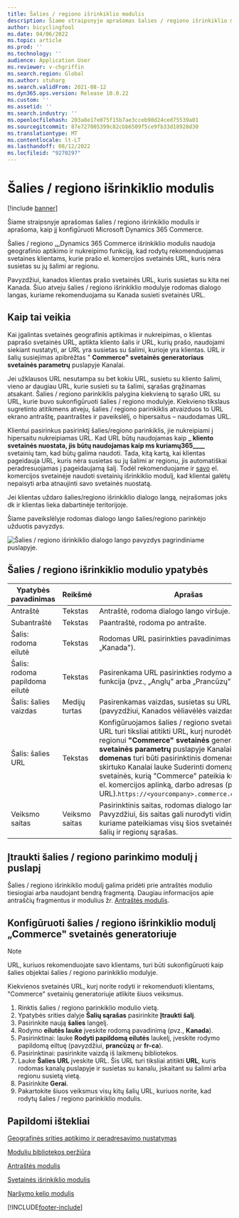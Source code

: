 ```yaml
---
title: Šalies / regiono išrinkiklio modulis
description: Šiame straipsnyje aprašomas šalies / regiono išrinkiklio modulis ir aprašoma, kaip jį konfigūruoti Microsoft Dynamics 365 Commerce.
author: bicyclingfool
ms.date: 04/06/2022
ms.topic: article
ms.prod: ''
ms.technology: ''
audience: Application User
ms.reviewer: v-chgriffin
ms.search.region: Global
ms.author: stuharg
ms.search.validFrom: 2021-08-12
ms.dyn365.ops.version: Release 10.0.22
ms.custom: ''
ms.assetid: ''
ms.search.industry: ''
ms.openlocfilehash: 203a8e17e075f15b7ae3cceb98d24ced75539a01
ms.sourcegitcommit: 87e727005399c82cbb6509f5ce9fb33d18928d30
ms.translationtype: MT
ms.contentlocale: lt-LT
ms.lasthandoff: 08/12/2022
ms.locfileid: "9270297"
---
```

# <a name="countryregion-picker-module"></a>Šalies / regiono išrinkiklio modulis

[!include [banner](includes/banner.md)]

Šiame straipsnyje aprašomas šalies / regiono išrinkiklio modulis ir aprašoma, kaip jį konfigūruoti Microsoft Dynamics 365 Commerce.

Šalies / regiono [...](geo-detection-redirection.md)Dynamics 365 Commerce išrinkiklio modulis naudoja geografinio aptikimo ir nukreipimo funkciją, kad rodytų rekomenduojamas svetaines klientams, kurie prašo el. komercijos svetainės URL, kuris nėra susietas su jų šalimi ar regionu.

Pavyzdžiui, kanados klientas prašo svetainės URL, kuris susietas su kita nei Kanada. Šiuo atveju šalies / regiono išrinkiklio modulyje rodomas dialogo langas, kuriame rekomenduojama su Kanada susieti svetainės URL. 

## <a name="how-it-works"></a>Kaip tai veikia

Kai įgalintas svetainės geografinis aptikimas ir nukreipimas, o klientas paprašo svetainės URL, aptikta kliento šalis ir URL, kurių prašo, naudojami siekiant nustatyti, ar URL yra susietas su šalimi, kurioje yra klientas. URL ir šalių susiejimas apibrėžtas " **Commerce" svetainės generatoriaus** **svetainės parametrų** puslapyje Kanalai. 

Jei užklausos URL nesutampa su bet kokiu URL, susietu su kliento šalimi, vieno ar daugiau URL, kurie susieti su ta šalimi, sąrašas grąžinamas atsakant. Šalies / regiono parinkiklis palygina kiekvieną to sąrašo URL su URL, kurie buvo sukonfigūruoti šalies / regiono modulyje. Kiekvieno tikslaus sugretinto atitikmens atveju, šalies / regiono parinkiklis atvaizduos to URL ekrano antraštę, paantraštes ir paveikslėlį, o hipersaitus – naudodamas URL.

Klientui pasirinkus pasirinktį šalies/regiono parinkiklis, jie nukreipiami į hipersaitu nukreipiamas URL. Kad URL būtų naudojamas kaip **\_ kliento svetainės nuostata, jis būtų naudojamas kaip ms kuriamų365\_\_\_\_** svetainių tam, kad būtų galima naudoti. Tada, kitą kartą, kai klientas pageidauja URL, kuris nėra susietas su jų šalimi ar regionu, jis automatiškai peradresuojamas į pageidaujamą šalį. Todėl rekomenduojame ir [savo](site-selector.md) el. komercijos svetainėje naudoti svetainių išrinkiklio modulį, kad klientai galėtų nepaisyti arba atnaujinti savo svetainės nuostatą. 

Jei klientas uždaro šalies/regiono išrinkiklio dialogo langą, neįrašomas joks dk ir klientas lieka dabartinėje teritorijoje. 

Šiame paveikslėlyje rodomas dialogo lango šalies/regiono parinkėjo užduotis pavyzdys.

![Šalies / regiono išrinkiklio dialogo lango pavyzdys pagrindiniame puslapyje.](./media/Geo_country-region-module-insitu.png)

## <a name="countryregion-picker-module-properties"></a>Šalies / regiono išrinkiklio modulio ypatybės

| Ypatybės pavadinimas              | Reikšmė       | Aprašas                                                  |
| -------------------------- | ----------- | ------------------------------------------------------------ |
| Antraštė                    | Tekstas        | Antraštė, rodoma dialogo lango viršuje.       |
| Subantraštė                 | Tekstas        | Paantraštė, rodoma po antrašte.               |
| Šalis: rodoma eilutė    | Tekstas        | Rodomas URL pasirinkties pavadinimas (pvz., „Kanada").   |
| Šalis: rodoma papildoma eilutė | Tekstas        | Pasirenkama URL pasirinkties rodymo antrinė funkcija (pvz., „Anglų" arba „Prancūzų"). |
| Šalis: šalies vaizdas     | Medijų turtas | Pasirenkamas vaizdas, susietas su URL pasirinktimi (pavyzdžiui, Kanados vėliavėlės vaizdas). |
| Šalis: šalies URL       | Tekstas        | Konfigūruojamos šalies / regiono svetainės URL. Šis URL turi tiksliai atitikti URL, kurį nurodėte šiai šaliai / regionui **"Commerce" svetainės** generatoriaus **svetainės parametrų** puslapyje Kanalai. Be to, URL **·** **domenas** turi būti pasirinktinis domenas, nurodytas skirtuko Kanalai lauke Suderinti domeną, o ne svetainės, kurią "Commerce" pateikia kurdami savo el. komercijos aplinką, darbo adresas (pvz., URL).`https://<yourcompany>.commerce.dynamics.com/` |
| Veiksmo saitas                | Veiksmo saitas | Pasirinktinis saitas, rodomas dialogo lango apačioje. Pavyzdžiui, šis saitas gali nurodyti vidinį puslapį, kuriame pateikiamas visų šios svetainės palaikomų šalių ir regionų sąrašas. |

## <a name="add-a-countryregion-picker-module-to-a-page"></a>Įtraukti šalies / regiono parinkimo modulį į puslapį

Šalies / regiono išrinkiklio modulį galima pridėti prie antraštės modulio tiesiogiai arba naudojant bendrą fragmentą. Daugiau informacijos apie antraščių fragmentus ir modulius žr. [Antraštės modulis](author-header-module.md).

## <a name="configure-the-countryregion-picker-module-in-commerce-site-builder"></a>Konfigūruoti šalies / regiono išrinkiklio modulį „Commerce" svetainės generatoriuje

> [!NOTE]
> URL, kuriuos rekomenduojate savo klientams, turi būti sukonfigūruoti kaip šalies objektai šalies / regiono parinkiklio modulyje.

Kiekvienos svetainės URL, kurį norite rodyti ir rekomenduoti klientams, "Commerce" svetainių generatoriuje atlikite šiuos veiksmus.

1. Rinktis šalies / regiono parinkiklio modulio vietą.
1. Ypatybės srities dalyje **Šalių sąrašas** pasirinkite **Įtraukti šalį**.
1. Pasirinkite naują **šalies** langelį.
1. Rodymo **eilutės lauke** įveskite rodomą pavadinimą (pvz., **Kanada**).
1. Pasirinktinai: lauke **Rodyti papildomą eilutės** laukelį, įveskite rodymo papildomą eiltuę (pavyzdžiui, **prancūzų** ar **fr-ca**).
1. Pasirinktinai: pasirinkite vaizdą iš laikmenų bibliotekos.
1. Lauke **Šalies URL** įveskite URL. Šis URL turi tiksliai atitikti **URL**, kuris rodomas kanalų puslapyje ir susietas su kanalu, įskaitant su šalimi arba regionu susietą vietą. 
1. Pasirinkite **Gerai**.
1. Pakartokite šiuos veiksmus visų kitų šalių URL, kuriuos norite, kad rodytų šalies / regiono parinkiklio modulis.

## <a name="additional-resources"></a>Papildomi ištekliai

[Geografinės srities aptikimo ir peradresavimo nustatymas](geo-detection-redirection.md)

[Modulių bibliotekos peržiūra](starter-kit-overview.md)

[Antraštės modulis](author-header-module.md)

[Svetainės išrinkiklio modulis](site-selector.md)

[Naršymo kelio modulis](add-breadcrumb.md)

[!INCLUDE[footer-include](../includes/footer-banner.md)]
